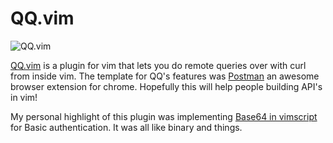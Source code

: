 QQ.vim
======

![QQ.vim](/static/blog/images/qq.png)

[QQ.vim](https://github.com/nicwest/QQ.vim) is a plugin for vim that lets you do
remote queries over with curl from inside vim. The template for QQ's features
was [Postman](http://www.getpostman.com/) an awesome browser extension for
chrome. Hopefully this will help people building API's in vim!

My personal highlight of this plugin was implementing 
[Base64 in vimscript](https://github.com/nicwest/QQ.vim/blob/c35c43c6c0fd38e6298ebb95bbc79908334a9210/autoload/QQ/utils.vim#L26-L75)
for Basic authentication. It was all like binary and things.

